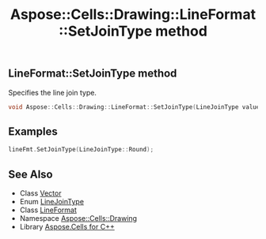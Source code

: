 ﻿---
title: Aspose::Cells::Drawing::LineFormat::SetJoinType method
linktitle: SetJoinType
second_title: Aspose.Cells for C++ API Reference
description: 'Aspose::Cells::Drawing::LineFormat::SetJoinType method. Specifies the line join type in C++.'
type: docs
weight: 1500
url: /cpp/aspose.cells.drawing/lineformat/setjointype/
---
## LineFormat::SetJoinType method


Specifies the line join type.

```cpp
void Aspose::Cells::Drawing::LineFormat::SetJoinType(LineJoinType value)
```


## Examples


```cpp
lineFmt.SetJoinType(LineJoinType::Round);
```

## See Also

* Class [Vector](../../../aspose.cells/vector/)
* Enum [LineJoinType](../../linejointype/)
* Class [LineFormat](../)
* Namespace [Aspose::Cells::Drawing](../../)
* Library [Aspose.Cells for C++](../../../)
